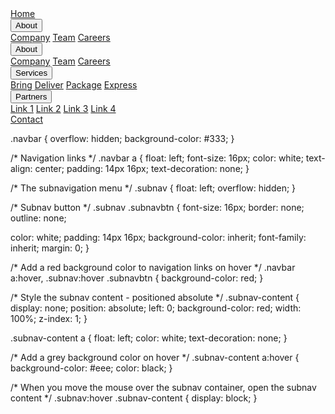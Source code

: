 <!DOCTYPE html>
<html> 
    <head>
<meta charset="UTF-8"> 
<meta http-equiv="X-UA-Compatible" content="IE=Edge"> 
<meta name="viewport" content="width=device-width intial scale=1.0" > 
<link rel="stylesheet" href="index.css">
</head>
<body>
<!-- The navigation menu -->
<div class="navbar">
  <a href="#">Home</a>
  <div class="subnav">
    <button class="subnavbtn">About <i class="fa fa-caret-down"></i></button>
    <div class="subnav-content">
      <a href="#company">Company</a>
      <a href="#team">Team</a>
      <a href="#careers">Careers</a>
    </div>
  </div>
  <div class="subnav"><button class="subnavbtn">About <i class="fa fa-caret-down"></i></button>
    <div class="subnav-content">
      <a href="#company">Company</a>
      <a href="#team">Team</a>
      <a href="#careers">Careers</a>
    </div>
  </div>
  <div class="subnav">
    <button class="subnavbtn">Services <i class="fa fa-caret-down"></i></button>
    <div class="subnav-content">
      <a href="#bring">Bring</a>
      <a href="#deliver">Deliver</a>
      <a href="#package">Package</a>
      <a href="#express">Express</a>
    </div>
  </div>
  <div class="subnav">
    <button class="subnavbtn">Partners <i class="fa fa-caret-down"></i>
</button>
    <div class="subnav-content">
      <a href="#link1">Link 1</a>
      <a href="#link2">Link 2</a>
      <a href="#link3">Link 3</a>
      <a href="#link4">Link 4</a>
    </div>
  </div>
  <a href="#contact">Contact</a>
</div>
</head>
</body>
</html>

.navbar {
  overflow: hidden;
  background-color: #333;
}

/* Navigation links */
.navbar a {
  float: left;
  font-size: 16px;
  color: white;
  text-align: center;
  padding: 14px 16px;
  text-decoration: none;
}

/* The subnavigation menu */
.subnav {
  float: left;
  overflow: hidden;
}

/* Subnav button */
.subnav .subnavbtn {
  font-size: 16px;
  border: none;
  outline: none;

color: white;
  padding: 14px 16px;
  background-color: inherit;
  font-family: inherit;
  margin: 0;
}

/* Add a red background color to navigation links on hover */
.navbar a:hover, .subnav:hover .subnavbtn {
  background-color: red;
}

/* Style the subnav content - positioned absolute */
.subnav-content {
  display: none;
  position: absolute;
  left: 0;
  background-color: red;
  width: 100%;
  z-index: 1;
}

.subnav-content a {
  float: left;
  color: white;
  text-decoration: none;
}

/* Add a grey background color on hover */
.subnav-content a:hover {
  background-color: #eee;
  color: black;
}

/* When you move the mouse over the subnav container, open the subnav content */
.subnav:hover .subnav-content {
  display: block;
}


